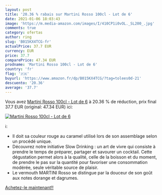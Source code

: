 ```yaml
---
layout: post
title: '20.36 % rabais sur Martini Rosso 100cl - Lot de 6'
date: 2021-01-06 18:03:43
image: 'https://m.media-amazon.com/images/I/410CP1i0vOL._SL200_.jpg'
comments: true
category: ofertas
author: ring
slug: 'B015KX4TCG-fr'
actualPrice: 37.7 EUR
currency: EUR
price: 37.7
comparePrice: 47.34 EUR
prodname: 'Martini Rosso 100cl - Lot de 6'
country: 'fr'
flag: '🇫🇷'
buyurl: 'https://www.amazon.fr/dp/B015KX4TCG/?tag=tolees0d-21'
descuento: '20.36'
average: '37.7'
---
```


Vous avez [Martini Rosso 100cl - Lot de 6](https://www.amazon.fr/dp/B015KX4TCG/?tag=tolees0d-21)  à  20.36 % de réduction, prix final  37.7 EUR (original: 47.34 EUR) ici:

[![Martini Rosso 100cl - Lot de 6](https://m.media-amazon.com/images/I/410CP1i0vOL._SL200_.jpg)](https://www.amazon.fr/dp/B015KX4TCG/?tag=tolees0d-21)

ℹ️:

- Il doit sa couleur rouge au caramel utilisé lors de son assemblage selon un procédé unique.
- Découvrez notre initiative Slow Drinking : un art de vivre qui consiste à prendre le temps de préparer, partager et savourer un cocktail. Cette dégustation permet alors à la qualité, celle de la boisson et du moment, de prendre le pas sur la quantité pour favoriser une consommation modérée, seule véritable source de plaisir.
- Le vermouth MARTINI Rosso se distingue par la douceur de son goût aux notes dorange et dagrumes.

[Achetez-le maintenant!!](https://www.amazon.fr/dp/B015KX4TCG/?tag=tolees0d-21)
